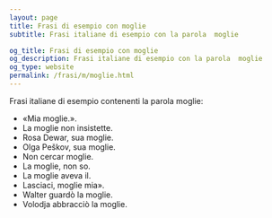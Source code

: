 ```yaml
---
layout: page
title: Frasi di esempio con moglie 
subtitle: Frasi italiane di esempio con la parola  moglie

og_title: Frasi di esempio con moglie 
og_description: Frasi italiane di esempio con la parola  moglie
og_type: website
permalink: /frasi/m/moglie.html
---
```


Frasi italiane di esempio contenenti la parola moglie:


- «Mia moglie.».
- La moglie non insistette.
- Rosa Dewar, sua moglie.
- Olga Peškov, sua moglie.
- Non cercar moglie.
- La moglie, non so.
- La moglie aveva il.
- Lasciaci, moglie mia».
- Walter guardò la moglie.
- Volodja abbracciò la moglie.
